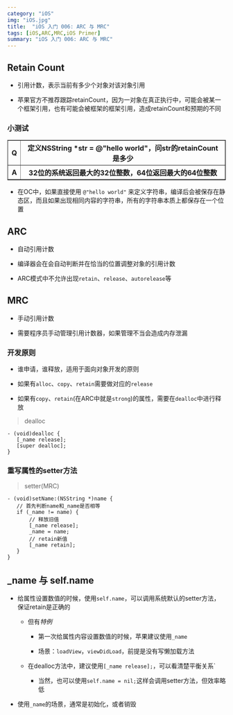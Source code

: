 ```yaml
---
category: "iOS"
img: "iOS.jpg"
title:  "iOS 入门 006: ARC 与 MRC"
tags: [iOS,ARC,MRC,iOS Primer]
summary: "iOS 入门 006: ARC 与 MRC"
---
```

## Retain Count

* 引用计数，表示当前有多少个对象对该对象引用

* 苹果官方不推荐跟踪retainCount，因为一对象在真正执行中，可能会被某一个框架引用，也有可能会被框架的框架引用，造成retainCount和预期的不同

### 小测试

<table border="1" class="table table-bordered table-striped table-condensed">
<tr>
<th>Q</th>
<th>定义NSString *str = @"hello world"，问str的retainCount是多少</th>
</tr>
<tr>
<th>A</th>
<th>32位的系统返回最大的32位整数，64位返回最大的64位整数</th>
</tr>
</table>

* 在OC中，如果直接使用 `@"hello world"` 来定义字符串，编译后会被保存在静态区，而且如果出现相同内容的字符串，所有的字符串本质上都保存在一个位置

## ARC

* 自动引用计数

* 编译器会在会自动判断并在恰当的位置调整对象的引用计数

* ARC模式中不允许出现`retain`、`release`、`autorelease`等

## MRC

* 手动引用计数

* 需要程序员手动管理引用计数器，如果管理不当会造成内存泄漏

### 开发原则

* 谁申请，谁释放，适用于面向对象开发的原则

* 如果有`alloc`、`copy`、`retain`需要做对应的`release`

* 如果有`copy`、`retain`(在ARC中就是`strong`)的属性，需要在`dealloc`中进行释放

> dealloc

```objc
- (void)dealloc {
   [_name release];
   [super dealloc];
}
```

### 重写属性的setter方法

> setter(MRC)

```objc
- (void)setName:(NSString *)name {
   // 首先判断name和_name是否相等
   if (_name != name) {
       // 释放旧值
       [_name release];
       _name = name;
       // retain新值
       [_name retain];
   }
}
```

## _name 与 self.name

* 给属性设置数值的时候，使用`self.name`，可以调用系统默认的setter方法，保证retain是正确的

	* 但有*特例*

		* 第一次给属性内容设置数值的时候，苹果建议使用`_name`

		* 场景：`loadView`，`viewDidLoad`，前提是没有写懒加载方法

	* 在dealloc方法中，建议使用`[_name release];`，可以看清楚平衡关系`

		* 当然，也可以使用`self.name = nil;`这样会调用setter方法，但效率略低

* 使用`_name`的场景，通常是初始化，或者销毁




